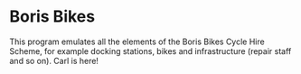# Boris Bikes

This program emulates all the elements of the Boris Bikes Cycle Hire Scheme, for example docking stations, bikes and infrastructure (repair staff and so on).
Carl is here!
